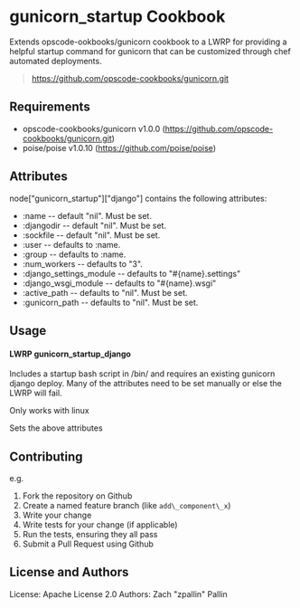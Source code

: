 gunicorn\_startup Cookbook
=========================
Extends opscode-ookbooks/gunicorn cookbook to a LWRP for providing a helpful startup command for gunicorn that can be customized through chef automated deployments.

> https://github.com/opscode-cookbooks/gunicorn.git

Requirements
------------
- opscode-cookbooks/gunicorn v1.0.0 (https://github.com/opscode-cookbooks/gunicorn.git)
- poise/poise v1.0.10 (https://github.com/poise/poise)

Attributes
----------
node["gunicorn\_startup"]["django"] contains the following attributes:

- :name -- default "nil". Must be set.
- :djangodir -- default "nil". Must be set.
- :sockfile -- default "nil". Must be set.
- :user -- defaults to :name.
- :group -- defaults to :name.
- :num\_workers -- defaults to "3".
- :django\_settings\_module -- defaults to "#{name}.settings"
- :django\_wsgi\_module -- defaults to "#{name}.wsgi"
- :active\_path -- defaults to "nil". Must be set.
- :gunicorn\_path -- defaults to "nil". Must be set.

Usage
-----
#### LWRP gunicorn\_startup\_django
Includes a startup bash script in /bin/ and requires an existing gunicorn django deploy. Many of the attributes need to be set manually or else the LWRP will fail.

Only works with linux

Sets the above attributes

Contributing
------------
e.g.
1. Fork the repository on Github
2. Create a named feature branch (like `add\_component\_x`)
3. Write your change
4. Write tests for your change (if applicable)
5. Run the tests, ensuring they all pass
6. Submit a Pull Request using Github

License and Authors
-------------------
License: Apache License 2.0
Authors: Zach "zpallin" Pallin
